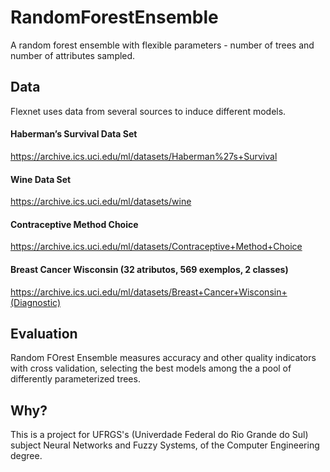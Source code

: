 # RandomForestEnsemble
A random forest ensemble with flexible parameters - number of trees and number of attributes sampled. 

## Data
Flexnet uses data from several sources to induce different models.
#### Haberman’s Survival Data Set
https://archive.ics.uci.edu/ml/datasets/Haberman%27s+Survival
#### Wine Data Set
https://archive.ics.uci.edu/ml/datasets/wine
#### Contraceptive Method Choice
https://archive.ics.uci.edu/ml/datasets/Contraceptive+Method+Choice
#### Breast Cancer Wisconsin (32 atributos, 569 exemplos, 2 classes)
https://archive.ics.uci.edu/ml/datasets/Breast+Cancer+Wisconsin+(Diagnostic)

## Evaluation
Random FOrest Ensemble measures accuracy and other quality indicators with cross validation, selecting the best models among the a pool of differently parameterized trees.

## Why?
This is a project for UFRGS's (Univerdade Federal do Rio Grande do Sul) subject Neural Networks and Fuzzy Systems, of the Computer Engineering degree.
